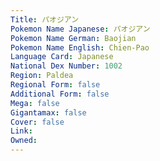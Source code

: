 ```yaml
---
﻿Title: パオジアン
Pokemon Name Japanese: パオジアン
Pokemon Name German: Baojian
Pokemon Name English: Chien-Pao
Language Card: Japanese
National Dex Number: 1002
Region: Paldea
Regional Form: false
Additional Form: false
Mega: false
Gigantamax: false
Cover: false
Link: 
Owned: 
---
```

